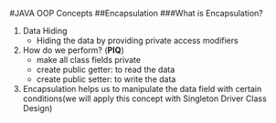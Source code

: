 #JAVA OOP Concepts
##Encapsulation
###What is Encapsulation?
1. Data Hiding
    - Hiding the data by providing private access modifiers
2. How do we perform? (**PIQ**)
   - make all class fields private
   - create public getter: to read the data 
    - create public setter: to write the data
 3. Encapsulation helps us to manipulate the data field with certain conditions(we will apply this concept with Singleton Driver Class Design)   